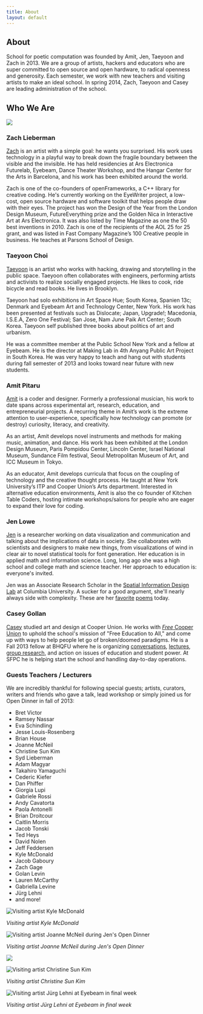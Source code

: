 ```yaml
---
title: About
layout: default
---
```


## About

School for poetic computation was founded by Amit, Jen, Taeyoon and Zach in 2013. We are a group of artists, hackers and educators who are super committed to open source and open hardware, to radical openness and generosity. Each semester, we work with new teachers and visiting artists to make an ideal school. In spring 2014, Zach, Taeyoon and Casey are leading administration of the school.

## Who We Are

![](/img/people.jpg)

### Zach Lieberman

[Zach](http://thesystemis.com/) is an artist with a simple goal: he wants you surprised. His work uses technology in a playful way to break down the fragile boundary between the visible and the invisible. He has held residencies at Ars Electronica Futurelab, Eyebeam, Dance Theater Workshop, and the Hangar Center for the Arts in Barcelona, and his work has been exhibited around the world.

Zach is one of the co-founders of openFrameworks, a C++ library for creative coding. He's currently working on the EyeWriter project, a low-cost, open source hardware and software toolkit that helps people draw with their eyes. The project has won the Design of the Year from the London Design Museum, FutureEverything prize and the Golden Nica in Interactive Art at Ars Electronica. It was also listed by Time Magazine as one the 50 best inventions in 2010. Zach is one of the recipients of the AOL 25 for 25 grant, and was listed in Fast Company Magazine’s 100 Creative people in business. He teaches at Parsons School of Design.

### Taeyoon Choi

[Taeyoon](http://taeyoonchoi.com/) is an artist who works with hacking, drawing and storytelling in the public space. Taeyoon often collaborates with engineers, performing artists and activists to realize socially engaged projects. He likes to cook, ride bicycle and read books. He lives in Brooklyn.

Taeyoon had solo exhibitions in Art Space Hue; South Korea, Spanien 13c; Denmark and Eyebeam Art and Technology Center, New York. His work has been presented at festivals such as Dislocate; Japan, Upgrade!; Macedonia, I.S.E.A, Zero One Festival; San Jose, Nam June Paik Art Center; South Korea. Taeyoon self published three books about politics of art and urbanism.

He was a committee member at the Public School New York and a fellow at Eyebeam. He is the director at Making Lab in 4th Anyang Public Art Project in South Korea. He was very happy to teach and hang out with students during fall semester of 2013 and looks toward near future with new students.

### Amit Pitaru

[Amit](http://pitaru.com/) is a coder and designer. Formerly a professional musician, his work to date spans across experimental art, research, education, and entrepreneurial projects. A recurring theme in Amit’s work is the extreme attention to user-experience, specifically how technology can promote (or destroy) curiosity, literacy, and creativity.

As an artist, Amit develops novel instruments and methods for making music, animation, and dance. His work has been exhibited at the London Design Museum, Paris Pompidou Center, Lincoln Center, Israel National Museum, Sundance Film festival, Seoul Metropolitan Museum of Art, and ICC Museum in Tokyo.

As an educator, Amit develops curricula that focus on the coupling of technology and the creative thought process. He taught at New York University’s ITP and Cooper Union’s Arts department. Interested in alternative education environments, Amit is also the co founder of Kitchen Table Coders, hosting intimate workshops/salons for people who are eager to expand their love for coding.

### Jen Lowe

[Jen](http://www.datatelling.com/) is a researcher working on data visualization and communication and talking about the implications of data in society. She collaborates with scientists and designers to make new things, from visualizations of wind in clear air to novel statistical tools for font generation. Her education is in applied math and information science. Long, long ago she was a high school and college math and science teacher. Her approach to education is: everyone's invited.

Jen was an Associate Research Scholar in the [Spatial Information Design Lab](http://www.spatialinformationdesignlab.org/) at Columbia University. A sucker for a good argument, she'll nearly always side with complexity. These are her [favorite](http://www.poetryfoundation.org/poem/171140) [poems](http://www.theparisreview.org/poetry/6090/two-poems-kevin-prufer) today.

### Casey Gollan

[Casey](http://caseyagollan.com) studied art and design at Cooper Union. He works with <a href="http://facebook.com/freecooperunion"><em>Free</em> Cooper Union</a> to uphold the school's mission of "Free Education to All," and come up with ways to help people let go of broken/doomed paradigms. He is a Fall 2013 fellow at BHQFU where he is organizing [conversations](http://bhqfu.org/they-cant-kill-us-all), [lectures](http://bhqfu.org/lecture-series), [group research](http://education.hackpad.com), and action on issues of education and student power. At SFPC he is helping start the school and handling day-to-day operations.

### Guests Teachers / Lecturers

We are incredibly thankful for following special guests; artists, curators, writers and friends who gave a talk, lead workshop or simply joined us for Open Dinner in fall of 2013:

- Bret Victor
- Ramsey Nassar
- Eva Schindling
- Jesse Louis-Rosenberg
- Brian House
- Joanne McNeil
- Christine Sun Kim
- Syd Lieberman
- Adam Magyar
- Takahiro Yamaguchi
- Cederic Kiefer
- Dan Phiffer
- Giorgia Lupi
- Gabriele Rossi
- Andy Cavatorta
- Paola Antonelli
- Brian Droitcour
- Caitlin Morris
- Jacob Tonski
- Ted Heys
- David Nolen
- Jeff Feddersen
- Kyle McDonald
- Jacob Gaboury
- Zach Gage
- Golan Levin
- Lauren McCarthy
- Gabriella Levine
- Jürg Lehni
- and more!

![Visiting artist Kyle McDonald](https://farm8.staticflickr.com/7432/10933666386_37c0c2bf35_z.jpg)

_Visiting artist Kyle McDonald_

![Visiting artist Joanne McNeil during Jen's Open Dinner](https://farm6.staticflickr.com/5498/10296088234_33bb285354_z.jpg)

_Visiting artist Joanne McNeil during Jen's Open Dinner_

![](https://farm8.staticflickr.com/7377/10598868013_556b20f611_z.jpg)

![Visiting artist Christine Sun Kim](https://farm6.staticflickr.com/5531/10598865003_d1a994ecf1_z.jpg)

_Visiting artist Christine Sun Kim_

![Visiting artist Jürg Lehni at Eyebeam in final week](https://farm4.staticflickr.com/3731/11107538286_3e4a7546a5_z.jpg)

_Visiting artist Jürg Lehni at Eyebeam in final week_

